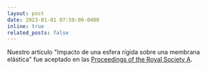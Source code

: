 ```yaml
---
layout: post
date: 2023-01-01 07:59:00-0400
inline: true
related_posts: false
---
```


Nuestro artículo "Impacto de una esfera rígida sobre una membrana elástica" fue aceptado en las [Proceedings of the Royal Society A](https://royalsocietypublishing.org/doi/10.1098/rspa.2022.0340).

